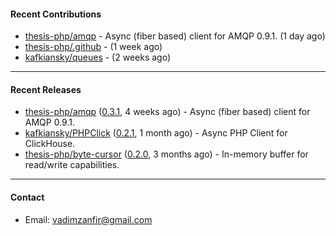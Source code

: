 #### Recent Contributions

- [thesis-php/amqp](https://github.com/thesis-php/amqp) - Async (fiber based) client for AMQP 0.9.1. (1 day ago)
- [thesis-php/.github](https://github.com/thesis-php/.github) -  (1 week ago)
- [kafkiansky/queues](https://github.com/kafkiansky/queues) -  (2 weeks ago)

---

#### Recent Releases

- [thesis-php/amqp](https://github.com/thesis-php/amqp) ([0.3.1](https://github.com/thesis-php/amqp/releases/tag/0.3.1), 4 weeks ago) - Async (fiber based) client for AMQP 0.9.1.
- [kafkiansky/PHPClick](https://github.com/kafkiansky/PHPClick) ([0.2.1](https://github.com/kafkiansky/PHPClick/releases/tag/0.2.1), 1 month ago) - Async PHP Client for ClickHouse.
- [thesis-php/byte-cursor](https://github.com/thesis-php/byte-cursor) ([0.2.0](https://github.com/thesis-php/byte-cursor/releases/tag/0.2.0), 3 months ago) - In-memory buffer for read/write capabilities.

---

#### Contact

- Email: [vadimzanfir@gmail.com](mailto://vadimzanfir@gmail.com)
